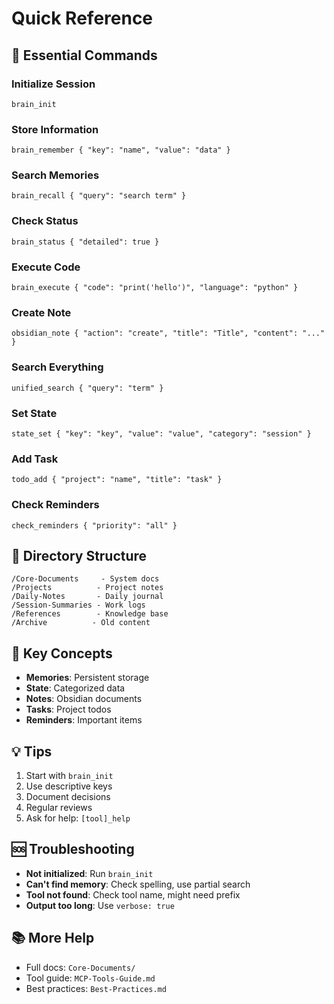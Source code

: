 # Quick Reference

## 🚀 Essential Commands

### Initialize Session
```
brain_init
```

### Store Information
```
brain_remember { "key": "name", "value": "data" }
```

### Search Memories
```
brain_recall { "query": "search term" }
```

### Check Status
```
brain_status { "detailed": true }
```

### Execute Code
```
brain_execute { "code": "print('hello')", "language": "python" }
```

### Create Note
```
obsidian_note { "action": "create", "title": "Title", "content": "..." }
```

### Search Everything
```
unified_search { "query": "term" }
```

### Set State
```
state_set { "key": "key", "value": "value", "category": "session" }
```

### Add Task
```
todo_add { "project": "name", "title": "task" }
```

### Check Reminders
```
check_reminders { "priority": "all" }
```

## 📁 Directory Structure

```
/Core-Documents     - System docs
/Projects          - Project notes
/Daily-Notes       - Daily journal
/Session-Summaries - Work logs
/References        - Knowledge base
/Archive          - Old content
```

## 🔑 Key Concepts

- **Memories**: Persistent storage
- **State**: Categorized data
- **Notes**: Obsidian documents
- **Tasks**: Project todos
- **Reminders**: Important items

## 💡 Tips

1. Start with `brain_init`
2. Use descriptive keys
3. Document decisions
4. Regular reviews
5. Ask for help: `[tool]_help`

## 🆘 Troubleshooting

- **Not initialized**: Run `brain_init`
- **Can't find memory**: Check spelling, use partial search
- **Tool not found**: Check tool name, might need prefix
- **Output too long**: Use `verbose: true`

## 📚 More Help

- Full docs: `Core-Documents/`
- Tool guide: `MCP-Tools-Guide.md`
- Best practices: `Best-Practices.md`
